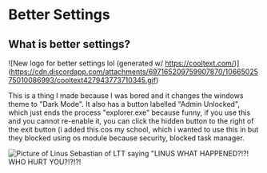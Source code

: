 # Better Settings
## What is better settings?

![New logo for better settings lol (generated w/ https://cooltext.com/)]
(https://cdn.discordapp.com/attachments/697165209759907870/1066502575010086993/cooltext427943773710345.gif)

This is a thing I made because I was bored and it changes the windows theme to "Dark Mode". It also has a button labelled "Admin Unlocked", which just ends the process "explorer.exe" because funny, if you use this and you cannot re-enable it, you can click the hidden button to the right of the exit button (i added this cos my school, which i wanted to use this in but they blocked using os module because security, blocked task manager.


![Picture of Linus Sebastian of LTT saying "LINUS WHAT HAPPENED?!?! WHO HURT YOU?!?!?!](https://cdn.discordapp.com/attachments/697165209759907870/1066502028475510894/lmao.png)
